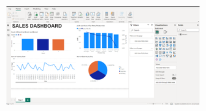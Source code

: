 <img src="https://github.com/smriti2911/sales_dashboard/blob/main/Screenshot%202024-09-26%20225850.png" alt="Image Description">
